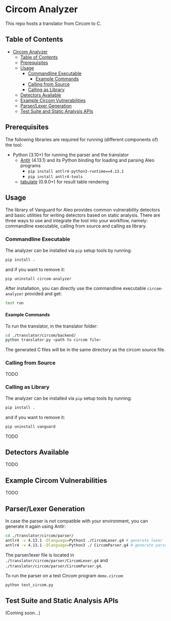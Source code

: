 # Circom Analyzer

This repo hosts a translator from Circom to C.

## Table of Contents

- [Circom Analyzer](#circom-analyzer)
  - [Table of Contents](#table-of-contents)
  - [Prerequisites](#prerequisites)
  - [Usage](#usage)
    - [Commandline Executable](#commandline-executable)
      - [Example Commands](#example-commands)
    - [Calling from Source](#calling-from-source)
    - [Calling as Library](#calling-as-library)
  - [Detectors Available](#detectors-available)
  - [Example Circom Vulnerabilities](#example-circom-vulnerabilities)
  - [Parser/Lexer Generation](#parserlexer-generation)
  - [Test Suite and Static Analysis APIs](#test-suite-and-static-analysis-apis)

## Prerequisites

The following libraries are required for running (different components of) the tool:

- Python (3.10+) for running the parser and the translator
  - [Antlr](https://www.antlr.org/) (4.13.1) and its Python binding for loading and parsing Aleo programs
    - `pip install antlr4-python3-runtime==4.13.1`
    - `pip install antlr4-tools`
  - [tabulate](https://github.com/astanin/python-tabulate) (0.9.0+) for result table rendering

## Usage

The library of Vanguard for Aleo provides common vulnerability detectors and basic utilities for writing detectors based on static analysis. There are three ways to use and integrate the tool into your workflow, namely: commandline executable, calling from source and calling as library.

### Commandline Executable

The analyzer can be installed via `pip` setup tools by running:

```bash
pip install .
```

and if you want to remove it:

```bash
pip uninstall circom-analyzer
```

After installation, you can directly use the commandline executable `circom-analyzer` provided and get:

```bash
test run
```

#### Example Commands

To run the translator, in the translator folder:
```bash
cd ./translator/circom/backend/
python translator.py <path to circom file>
```

The generated C files will be in the same directory as the circom source file.

### Calling from Source

TODO

### Calling as Library

The analyzer can be installed via `pip` setup tools by running:

```bash
pip install .
```

and if you want to remove it:

```bash
pip uninstall vanguard
```

TODO

## Detectors Available

TODO

## Example Circom Vulnerabilities

TODO

## Parser/Lexer Generation

In case the parser is not compatible with your environment, you can generate it again using Antlr:

```bash
cd ./translator/circom/parser/
antlr4 -v 4.13.1 -Dlanguage=Python3 ./CircomLexer.g4 # generate lexer
antlr4 -v 4.13.1 -Dlanguage=Python3 ./ CircomParser.g4 # generate parser
```

The parser/lexer file is located in `./translator/circom/parser/CircomLexer.g4` and `./translator/circom/parser/CircomParser.g4`.

To run the parser on a test Circom program `demo.circom`:

```bash
python test_circom.py
```

## Test Suite and Static Analysis APIs

(Coming soon...)
